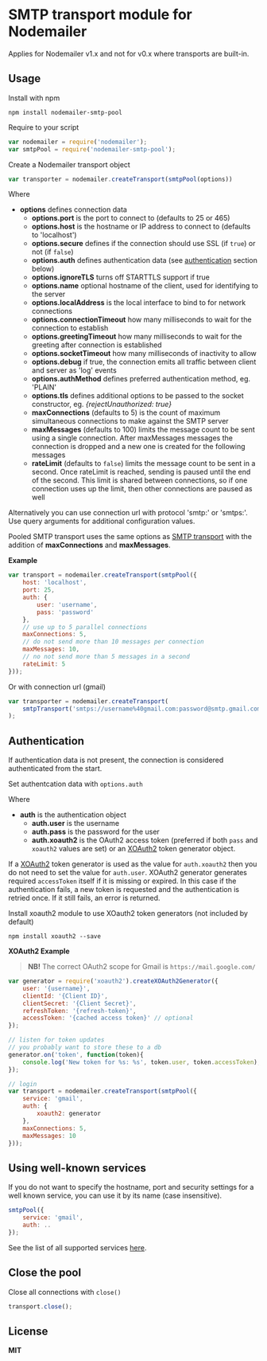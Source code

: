 # SMTP transport module for Nodemailer

Applies for Nodemailer v1.x and not for v0.x where transports are built-in.

## Usage

Install with npm

    npm install nodemailer-smtp-pool

Require to your script

```javascript
var nodemailer = require('nodemailer');
var smtpPool = require('nodemailer-smtp-pool');
```

Create a Nodemailer transport object

```javascript
var transporter = nodemailer.createTransport(smtpPool(options))
```

Where

  * **options** defines connection data
    * **options.port** is the port to connect to (defaults to 25 or 465)
    * **options.host** is the hostname or IP address to connect to (defaults to 'localhost')
    * **options.secure** defines if the connection should use SSL (if `true`) or not (if `false`)
    * **options.auth** defines authentication data (see [authentication](#authentication) section below)
    * **options.ignoreTLS** turns off STARTTLS support if true
    * **options.name** optional hostname of the client, used for identifying to the server
    * **options.localAddress** is the local interface to bind to for network connections
    * **options.connectionTimeout** how many milliseconds to wait for the connection to establish
    * **options.greetingTimeout** how many milliseconds to wait for the greeting after connection is established
    * **options.socketTimeout** how many milliseconds of inactivity to allow
    * **options.debug** if true, the connection emits all traffic between client and server as 'log' events
    * **options.authMethod** defines preferred authentication method, eg. 'PLAIN'
    * **options.tls** defines additional options to be passed to the socket constructor, eg. *{rejectUnauthorized: true}*
    * **maxConnections** (defaults to 5) is the count of maximum simultaneous connections to make against the SMTP server
    * **maxMessages** (defaults to 100) limits the message count to be sent using a single connection. After maxMessages messages the connection is dropped and a new one is created for the following messages
    * **rateLimit** (defaults to `false`) limits the message count to be sent in a second. Once rateLimit is reached, sending is paused until the end of the second. This limit is shared between connections, so if one connection uses up the limit, then other connections are paused as well

Alternatively you can use connection url with protocol 'smtp:' or 'smtps:'. Use query arguments for additional configuration values.

Pooled SMTP transport uses the same options as [SMTP transport](https://github.com/andris9/nodemailer-smtp-transport) with the addition of **maxConnections** and **maxMessages**.

**Example**

```javascript
var transport = nodemailer.createTransport(smtpPool({
    host: 'localhost',
    port: 25,
    auth: {
        user: 'username',
        pass: 'password'
    },
    // use up to 5 parallel connections
    maxConnections: 5,
    // do not send more than 10 messages per connection
    maxMessages: 10,
    // no not send more than 5 messages in a second
    rateLimit: 5
}));
```

Or with connection url (gmail)

```javascript
var transporter = nodemailer.createTransport(
    smtpTransport('smtps://username%40gmail.com:password@smtp.gmail.com')
);
```

## Authentication

If authentication data is not present, the connection is considered authenticated from the start.

Set authentcation data with `options.auth`

Where

  * **auth** is the authentication object
    * **auth.user** is the username
    * **auth.pass** is the password for the user
    * **auth.xoauth2** is the OAuth2 access token (preferred if both `pass` and `xoauth2` values are set) or an [XOAuth2](https://github.com/andris9/xoauth2) token generator object.

If a [XOAuth2](https://github.com/andris9/xoauth2) token generator is used as the value for `auth.xoauth2` then you do not need to set the value for `auth.user`. XOAuth2 generator generates required `accessToken` itself if it is missing or expired. In this case if the authentication fails, a new token is requested and the authentication is retried once. If it still fails, an error is returned.

Install xoauth2 module to use XOauth2 token generators (not included by default)

    npm install xoauth2 --save

**XOAuth2 Example**

> **NB!** The correct OAuth2 scope for Gmail is `https://mail.google.com/`

```javascript
var generator = require('xoauth2').createXOAuth2Generator({
    user: '{username}',
    clientId: '{Client ID}',
    clientSecret: '{Client Secret}',
    refreshToken: '{refresh-token}',
    accessToken: '{cached access token}' // optional
});

// listen for token updates
// you probably want to store these to a db
generator.on('token', function(token){
    console.log('New token for %s: %s', token.user, token.accessToken);
});

// login
var transport = nodemailer.createTransport(smtpPool({
    service: 'gmail',
    auth: {
        xoauth2: generator
    },
    maxConnections: 5,
    maxMessages: 10
}));
```

## Using well-known services

If you do not want to specify the hostname, port and security settings for a well known service, you can use it by its name (case insensitive).

```javascript
smtpPool({
    service: 'gmail',
    auth: ..
});
```

See the list of all supported services [here](https://github.com/andris9/nodemailer-wellknown#supported-services).

## Close the pool

Close all connections with `close()`

```javascript
transport.close();
```

## License

**MIT**
